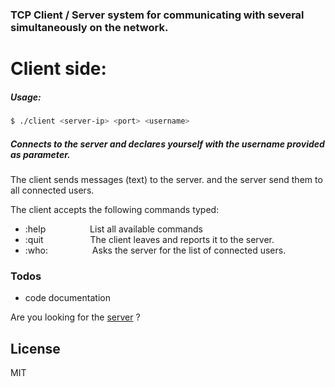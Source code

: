 ### TCP Client / Server system for communicating with several simultaneously on the network.


# Client side: 

##### Usage:

```sh
$ ./client <server-ip> <port> <username>
```

##### Connects to the server and declares yourself with the username provided as parameter.


  The client sends messages (text) to the server. and the server send them to all connected users.
  
  The client accepts the following commands typed:

- :help&nbsp;&nbsp;&nbsp;&nbsp;&nbsp;&nbsp;&nbsp;&nbsp;&nbsp;&nbsp;&nbsp;&nbsp;&nbsp;&nbsp;&nbsp;&nbsp;&nbsp;&nbsp;List all available commands
- :quit&nbsp;&nbsp;&nbsp;&nbsp;&nbsp;&nbsp;&nbsp;&nbsp;&nbsp;&nbsp;&nbsp;&nbsp;&nbsp;&nbsp;&nbsp;&nbsp;&nbsp;&nbsp;&nbsp;The client leaves and reports it to the server.
- :who:&nbsp;&nbsp;&nbsp;&nbsp;&nbsp;&nbsp;&nbsp;&nbsp;&nbsp;&nbsp;&nbsp;&nbsp;&nbsp;&nbsp;&nbsp;&nbsp;&nbsp;&nbsp;Asks the server for the list of connected users.


### Todos

 - code documentation


Are you looking for the [server] ?

License
----

MIT


   [server]: <https://github.com/osmankh/tcpserver>

